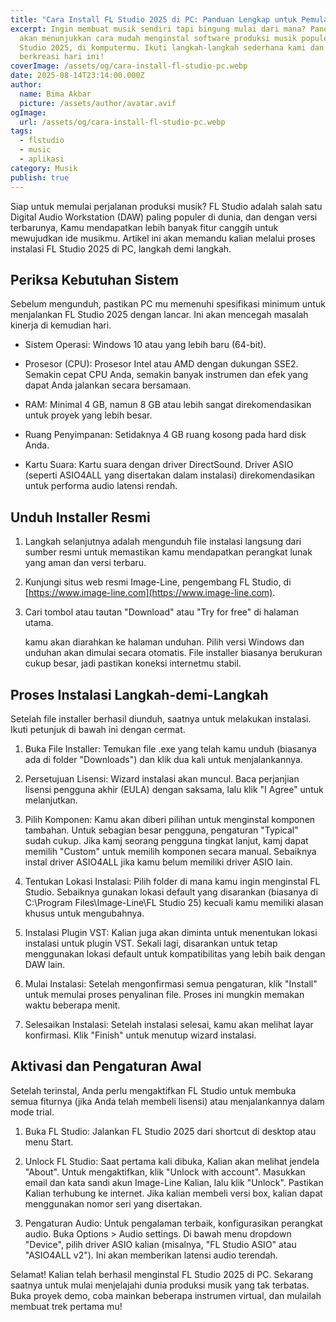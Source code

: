 ```yaml
---
title: "Cara Install FL Studio 2025 di PC: Panduan Lengkap untuk Pemula"
excerpt: Ingin membuat musik sendiri tapi bingung mulai dari mana? Panduan ini
  akan menunjukkan cara mudah menginstal software produksi musik populer, FL
  Studio 2025, di komputermu. Ikuti langkah-langkah sederhana kami dan mulailah
  berkreasi hari ini!
coverImage: /assets/og/cara-install-fl-studio-pc.webp
date: 2025-08-14T23:14:00.000Z
author:
  name: Bima Akbar
  picture: /assets/author/avatar.avif
ogImage:
  url: /assets/og/cara-install-fl-studio-pc.webp
tags:
  - flstudio
  - music
  - aplikasi
category: Musik
publish: true
---
```

Siap untuk memulai perjalanan produksi musik? FL Studio adalah salah satu Digital Audio Workstation (DAW) paling populer di dunia, dan dengan versi terbarunya, Kamu mendapatkan lebih banyak fitur canggih untuk mewujudkan ide musikmu. Artikel ini akan memandu kalian melalui proses instalasi FL Studio 2025 di PC, langkah demi langkah.

## Periksa Kebutuhan Sistem

Sebelum mengunduh, pastikan PC mu memenuhi spesifikasi minimum untuk menjalankan FL Studio 2025 dengan lancar. Ini akan mencegah masalah kinerja di kemudian hari.

*   Sistem Operasi: Windows 10 atau yang lebih baru (64-bit).
    
*   Prosesor (CPU): Prosesor Intel atau AMD dengan dukungan SSE2. Semakin cepat CPU Anda, semakin banyak instrumen dan efek yang dapat Anda jalankan secara bersamaan.
    
*   RAM: Minimal 4 GB, namun 8 GB atau lebih sangat direkomendasikan untuk proyek yang lebih besar.
    
*   Ruang Penyimpanan: Setidaknya 4 GB ruang kosong pada hard disk Anda.
    
*   Kartu Suara: Kartu suara dengan driver DirectSound. Driver ASIO (seperti ASIO4ALL yang disertakan dalam instalasi) direkomendasikan untuk performa audio latensi rendah.
    

## Unduh Installer Resmi

1.  Langkah selanjutnya adalah mengunduh file instalasi langsung dari sumber resmi untuk memastikan kamu mendapatkan perangkat lunak yang aman dan versi terbaru.
    
2.  Kunjungi situs web resmi Image-Line, pengembang FL Studio, di [https://www.image-line.com](https://www.image-line.com).
    
3.  Cari tombol atau tautan "Download" atau "Try for free" di halaman utama.
    
    kamu akan diarahkan ke halaman unduhan. Pilih versi Windows dan unduhan akan dimulai secara otomatis. File installer biasanya berukuran cukup besar, jadi pastikan koneksi internetmu stabil.
    

## Proses Instalasi Langkah-demi-Langkah

Setelah file installer berhasil diunduh, saatnya untuk melakukan instalasi. Ikuti petunjuk di bawah ini dengan cermat.

1.  Buka File Installer: Temukan file .exe yang telah kamu unduh (biasanya ada di folder "Downloads") dan klik dua kali untuk menjalankannya.
    
2.  Persetujuan Lisensi: Wizard instalasi akan muncul. Baca perjanjian lisensi pengguna akhir (EULA) dengan saksama, lalu klik "I Agree" untuk melanjutkan.
    
3.  Pilih Komponen: Kamu akan diberi pilihan untuk menginstal komponen tambahan. Untuk sebagian besar pengguna, pengaturan "Typical" sudah cukup. Jika kamj seorang pengguna tingkat lanjut, kamj dapat memilih "Custom" untuk memilih komponen secara manual. Sebaiknya instal driver ASIO4ALL jika kamu belum memiliki driver ASIO lain.
    
4.  Tentukan Lokasi Instalasi: Pilih folder di mana kamu ingin menginstal FL Studio. Sebaiknya gunakan lokasi default yang disarankan (biasanya di C:\\Program Files\\Image-Line\\FL Studio 25) kecuali kamu memiliki alasan khusus untuk mengubahnya.
    
5.  Instalasi Plugin VST: Kalian juga akan diminta untuk menentukan lokasi instalasi untuk plugin VST. Sekali lagi, disarankan untuk tetap menggunakan lokasi default untuk kompatibilitas yang lebih baik dengan DAW lain.
    
6.  Mulai Instalasi: Setelah mengonfirmasi semua pengaturan, klik "Install" untuk memulai proses penyalinan file. Proses ini mungkin memakan waktu beberapa menit.
    
7.  Selesaikan Instalasi: Setelah instalasi selesai, kamu akan melihat layar konfirmasi. Klik "Finish" untuk menutup wizard instalasi.
    

## Aktivasi dan Pengaturan Awal

Setelah terinstal, Anda perlu mengaktifkan FL Studio untuk membuka semua fiturnya (jika Anda telah membeli lisensi) atau menjalankannya dalam mode trial.

1.  Buka FL Studio: Jalankan FL Studio 2025 dari shortcut di desktop atau menu Start.
    
2.  Unlock FL Studio: Saat pertama kali dibuka, Kalian akan melihat jendela "About". Untuk mengaktifkan, klik "Unlock with account". Masukkan email dan kata sandi akun Image-Line Kalian, lalu klik "Unlock". Pastikan Kalian terhubung ke internet. Jika kalian membeli versi box, kalian dapat menggunakan nomor seri yang disertakan.
    
3.  Pengaturan Audio: Untuk pengalaman terbaik, konfigurasikan perangkat audio. Buka Options > Audio settings. Di bawah menu dropdown "Device", pilih driver ASIO kalian (misalnya, "FL Studio ASIO" atau "ASIO4ALL v2"). Ini akan memberikan latensi audio terendah.
    

Selamat! Kalian telah berhasil menginstal FL Studio 2025 di PC. Sekarang saatnya untuk mulai menjelajahi dunia produksi musik yang tak terbatas. Buka proyek demo, coba mainkan beberapa instrumen virtual, dan mulailah membuat trek pertama mu!